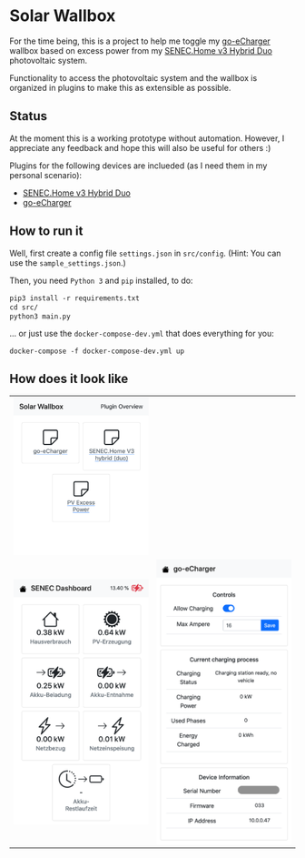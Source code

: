 # Solar Wallbox
For the time being, this is a project to help me toggle my [go-eCharger](https://go-e.co/produkte/go-echarger-home/) wallbox based on excess power from my [SENEC.Home v3 Hybrid Duo](https://senec.com/de/produkte/senec-home-v3-hybrid) photovoltaic system.

Functionality to access the photovoltaic system and the wallbox is organized in plugins to make this as extensible as possible.

## Status
At the moment this is a working prototype without automation. However, I appreciate any feedback and hope this will also be useful for others :)

Plugins for the following devices are inclueded (as I need them in my personal scenario):

* [SENEC.Home v3 Hybrid Duo](https://senec.com/de/produkte/senec-home-v3-hybrid)
* [go-eCharger](https://go-e.co/produkte/go-echarger-home/)

## How to run it
Well, first create a config file `settings.json` in `src/config`. (Hint: You can use the `sample_settings.json`.)

Then, you need `Python 3` and `pip` installed, to do:

    pip3 install -r requirements.txt
    cd src/
    python3 main.py

... or just use the `docker-compose-dev.yml` that does everything for you:

    docker-compose -f docker-compose-dev.yml up

## How does it look like

<table>
    <tr>
        <td>
            <img src="img/plugin_overview.png" width="380" />
        </td>
    </tr>
    <tr>
        <td>
            <img src="img/senec_plugin.png" width="380" />
        </td>
        <td>
            <img src="img/echarger_plugin.png" width="380" />
        </td>
    </tr>
</table>

